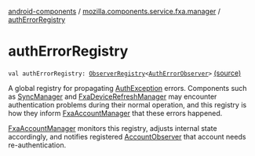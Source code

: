 [android-components](../index.md) / [mozilla.components.service.fxa.manager](index.md) / [authErrorRegistry](./auth-error-registry.md)

# authErrorRegistry

`val authErrorRegistry: `[`ObserverRegistry`](../mozilla.components.support.base.observer/-observer-registry/index.md)`<`[`AuthErrorObserver`](-auth-error-observer/index.md)`>` [(source)](https://github.com/mozilla-mobile/android-components/blob/master/components/service/firefox-accounts/src/main/java/mozilla/components/service/fxa/manager/FxaAccountManager.kt#L59)

A global registry for propagating [AuthException](../mozilla.components.concept.sync/-auth-exception/index.md) errors. Components such as [SyncManager](../mozilla.components.concept.sync/-sync-manager/index.md) and
[FxaDeviceRefreshManager](#) may encounter authentication problems during their normal operation, and
this registry is how they inform [FxaAccountManager](-fxa-account-manager/index.md) that these errors happened.

[FxaAccountManager](-fxa-account-manager/index.md) monitors this registry, adjusts internal state accordingly, and notifies
registered [AccountObserver](../mozilla.components.concept.sync/-account-observer/index.md) that account needs re-authentication.

